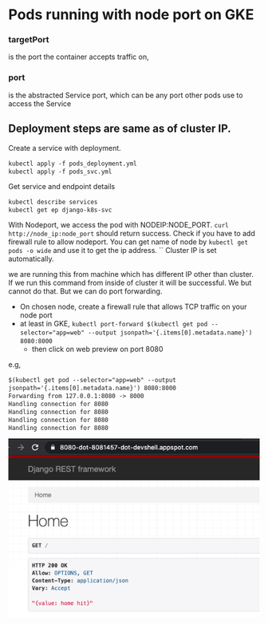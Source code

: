 # Pods running with node port on GKE

### targetPort
is the port the container accepts traffic on,

### port
is the abstracted Service port, which can be any port other pods use to access the Service

## Deployment steps are same as of cluster IP.

Create a service with deployment.
```
kubectl apply -f pods_deployment.yml
kubectl apply -f pods_svc.yml
```

Get service and endpoint details 
```
kubectl describe services 
kubectl get ep django-k8s-svc
```


With Nodeport, we access the pod with NODEIP:NODE_PORT. `curl http://node_ip:node_port` should return success. Check if you have to add firewall rule to allow nodeport.
You can get name of node by `kubectl get pods -o wide` and use it to get the ip address.
``
Cluster IP is set automatically.

we are running this from machine which has different IP other than cluster. If we run this command from inside of cluster it will be successful.
We but cannot do that.
But we can do port forwarding.

 - On chosen node, create a firewall rule that allows TCP traffic on your node port
 - at least in GKE, `kubectl port-forward $(kubectl get pod --selector="app=web" --output jsonpath='{.items[0].metadata.name}') 8080:8000`
   - then click on web preview on port 8080

e.g,
```
$(kubectl get pod --selector="app=web" --output jsonpath='{.items[0].metadata.name}') 8080:8000
Forwarding from 127.0.0.1:8080 -> 8000
Handling connection for 8080
Handling connection for 8080
Handling connection for 8080
Handling connection for 8080
```

![web preview on 8080](../container_port/8080.png)
